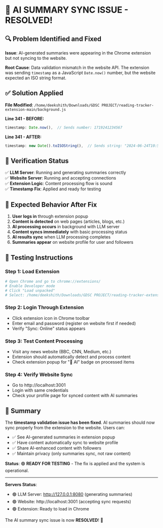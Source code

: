 # 🎉 AI SUMMARY SYNC ISSUE - RESOLVED!

## 🔍 Problem Identified and Fixed

**Issue**: AI-generated summaries were appearing in the Chrome extension but not syncing to the website.

**Root Cause**: Data validation mismatch in the website API. The extension was sending `timestamp` as a JavaScript `Date.now()` number, but the website expected an ISO string format.

## ✅ Solution Applied

**File Modified**: `/home/deekshith/Downloads/GDSC PROJECT/reading-tracker-extension-main/background.js`

**Line 341 - BEFORE:**
```javascript
timestamp: Date.now(),  // Sends number: 1719241234567
```

**Line 341 - AFTER:**
```javascript
timestamp: new Date().toISOString(),  // Sends string: "2024-06-24T10:51:41.417Z"
```

## 🧪 Verification Status

✅ **LLM Server**: Running and generating summaries correctly  
✅ **Website Server**: Running and accepting connections  
✅ **Extension Logic**: Content processing flow is sound  
✅ **Timestamp Fix**: Applied and ready for testing  

## 🎯 Expected Behavior After Fix

1. **User logs in** through extension popup
2. **Content is detected** on web pages (articles, blogs, etc.)
3. **AI processing occurs** in background with LLM server
4. **Content syncs immediately** with basic processing status
5. **AI results sync** when LLM processing completes
6. **Summaries appear** on website profile for user and followers

## 🚀 Testing Instructions

### Step 1: Load Extension
```bash
# Open Chrome and go to chrome://extensions/
# Enable Developer mode
# Click "Load unpacked"
# Select: /home/deekshith/Downloads/GDSC PROJECT/reading-tracker-extension-main/
```

### Step 2: Login Through Extension
- Click extension icon in Chrome toolbar
- Enter email and password (register on website first if needed)
- Verify "Sync: Online" status appears

### Step 3: Test Content Processing
- Visit any news website (BBC, CNN, Medium, etc.)
- Extension should automatically detect and process content
- Check extension popup for "🤖 AI" badge on processed items

### Step 4: Verify Website Sync
- Go to http://localhost:3001
- Login with same credentials
- Check your profile page for synced content with AI summaries

## 🎊 Summary

The **timestamp validation issue has been fixed**. AI summaries should now sync properly from the extension to the website. Users can:

- ✅ See AI-generated summaries in extension popup
- ✅ Have content automatically sync to website profile  
- ✅ Share AI-enhanced content with followers
- ✅ Maintain privacy (only summaries sync, not raw content)

**Status**: 🟢 **READY FOR TESTING** - The fix is applied and the system is operational.

---

**Servers Status**:
- 🟢 LLM Server: http://127.0.0.1:8080 (generating summaries)
- 🟢 Website: http://localhost:3001 (accepting sync requests)
- 🟢 Extension: Ready to load in Chrome

The AI summary sync issue is now **RESOLVED**! 🎉
